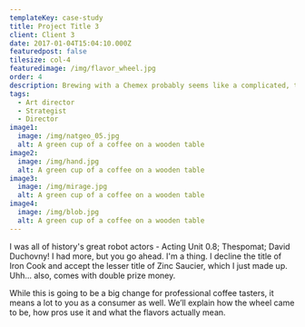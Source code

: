 ```yaml
---
templateKey: case-study
title: Project Title 3
client: Client 3
date: 2017-01-04T15:04:10.000Z
featuredpost: false
tilesize: col-4
featuredimage: /img/flavor_wheel.jpg
order: 4
description: Brewing with a Chemex probably seems like a complicated, time-consuming ordeal, but once you get used to the process, it becomes a soothing ritual that's worth the effort every time.
tags:
  - Art director
  - Strategist
  - Director
image1:
  image: /img/natgeo_05.jpg
  alt: A green cup of a coffee on a wooden table
image2:
  image: /img/hand.jpg
  alt: A green cup of a coffee on a wooden table
image3:
  image: /img/mirage.jpg
  alt: A green cup of a coffee on a wooden table
image4:
  image: /img/blob.jpg
  alt: A green cup of a coffee on a wooden table
---
```


I was all of history's great robot actors - Acting Unit 0.8; Thespomat; David Duchovny! I had more, but you go ahead. I'm a thing. I decline the title of Iron Cook and accept the lesser title of Zinc Saucier, which I just made up. Uhh… also, comes with double prize money.

While this is going to be a big change for professional coffee tasters, it means a lot to you as a consumer as well. We’ll explain how the wheel came to be, how pros use it and what the flavors actually mean.
